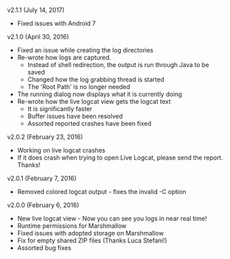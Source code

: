 v2.1.1 (July 14, 2017)
* Fixed issues with Android 7

v2.1.0 (April 30, 2016)
* Fixed an issue while creating the log directories
* Re-wrote how logs are captured.
  * Instead of shell redirection, the output is run through Java to be saved
  * Changed how the log grabbing thread is started
  * The 'Root Path' is no longer needed
* The running dialog now displays what it is currently doing
* Re-wrote how the live logcat view gets the logcat text
  * It is significantly faster
  * Buffer issues have been resolved
  * Assorted reported crashes have been fixed

v2.0.2 (February 23, 2016)
* Working on live logcat crashes
* If it does crash when trying to open Live Logcat, please send the report. Thanks!

v2.0.1 (February 7, 2016)
* Removed colored logcat output - fixes the invalid -C option

v2.0.0 (February 6, 2016)
* New live logcat view - Now you can see you logs in near real time!
* Runtime permissions for Marshmallow
* Fixed issues with adopted storage on Marshmallow
* Fix for empty shared ZIP files (Thanks Luca Stefani!)
* Assorted bug fixes
